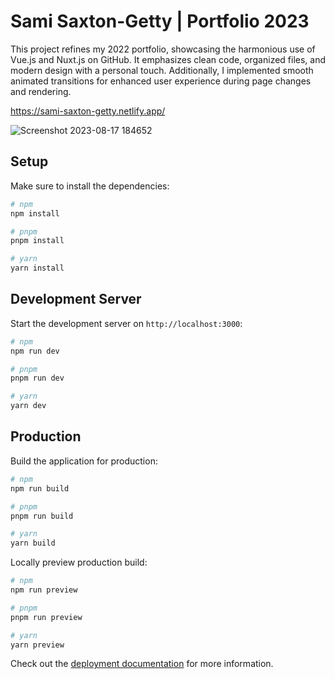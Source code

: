 # Sami Saxton-Getty | Portfolio 2023

This project refines my 2022 portfolio, showcasing the harmonious use of Vue.js and Nuxt.js on GitHub. It emphasizes clean code, organized files, and modern design with a personal touch. Additionally, I implemented smooth animated transitions for enhanced user experience during page changes and rendering. 

https://sami-saxton-getty.netlify.app/

![Screenshot 2023-08-17 184652](https://github.com/saxgetty/Sami_Portfolio_2023/assets/67216252/7571a8ef-987c-4d1f-88ec-9e388143afe0)

## Setup

Make sure to install the dependencies:

```bash
# npm
npm install

# pnpm
pnpm install

# yarn
yarn install
```

## Development Server

Start the development server on `http://localhost:3000`:

```bash
# npm
npm run dev

# pnpm
pnpm run dev

# yarn
yarn dev
```

## Production

Build the application for production:

```bash
# npm
npm run build

# pnpm
pnpm run build

# yarn
yarn build
```

Locally preview production build:

```bash
# npm
npm run preview

# pnpm
pnpm run preview

# yarn
yarn preview
```

Check out the [deployment documentation](https://nuxt.com/docs/getting-started/deployment) for more information.
